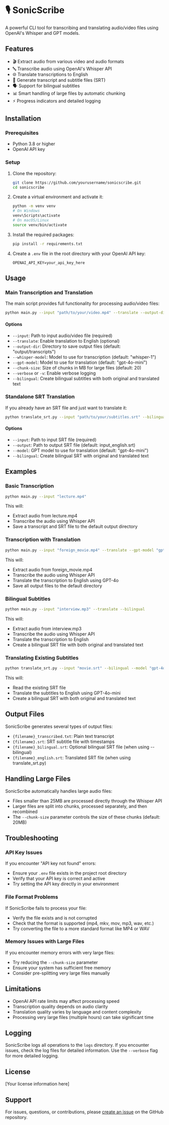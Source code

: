# 🎙️ SonicScribe

A powerful CLI tool for transcribing and translating audio/video files using OpenAI's Whisper and GPT models.

## Features

- 🎬 Extract audio from various video and audio formats
- 🔤 Transcribe audio using OpenAI's Whisper API
- 🌐 Translate transcriptions to English
- 📝 Generate transcript and subtitle files (SRT)
- 🗣️ Support for bilingual subtitles
- 📊 Smart handling of large files by automatic chunking
- ⚡ Progress indicators and detailed logging

## Installation

### Prerequisites

- Python 3.8 or higher
- OpenAI API key

### Setup

1. Clone the repository:
   ```bash
   git clone https://github.com/yourusername/sonicscribe.git
   cd sonicscribe
   ```

2. Create a virtual environment and activate it:
   ```bash
   python -m venv venv
   # On Windows
   venv\Scripts\activate
   # On macOS/Linux
   source venv/bin/activate
   ```

3. Install the required packages:
   ```bash
   pip install -r requirements.txt
   ```

4. Create a `.env` file in the root directory with your OpenAI API key:
   ```
   OPENAI_API_KEY=your_api_key_here
   ```

## Usage

### Main Transcription and Translation

The main script provides full functionality for processing audio/video files:

```bash
python main.py --input "path/to/your/video.mp4" --translate --output-dir "output/folder"
```

#### Options

- `--input`: Path to input audio/video file (required)
- `--translate`: Enable translation to English (optional)
- `--output-dir`: Directory to save output files (default: "output/transcripts")
- `--whisper-model`: Model to use for transcription (default: "whisper-1")
- `--gpt-model`: Model to use for translation (default: "gpt-4o-mini")
- `--chunk-size`: Size of chunks in MB for large files (default: 20)
- `--verbose` or `-v`: Enable verbose logging
- `--bilingual`: Create bilingual subtitles with both original and translated text

### Standalone SRT Translation

If you already have an SRT file and just want to translate it:

```bash
python translate_srt.py --input "path/to/your/subtitles.srt" --bilingual
```

#### Options

- `--input`: Path to input SRT file (required)
- `--output`: Path to output SRT file (default: input_english.srt)
- `--model`: GPT model to use for translation (default: "gpt-4o-mini")
- `--bilingual`: Create bilingual SRT with original and translated text

## Examples

### Basic Transcription

```bash
python main.py --input "lecture.mp4"
```

This will:
- Extract audio from lecture.mp4
- Transcribe the audio using Whisper API
- Save a transcript and SRT file to the default output directory

### Transcription with Translation

```bash
python main.py --input "foreign_movie.mp4" --translate --gpt-model "gpt-4o"
```

This will:
- Extract audio from foreign_movie.mp4
- Transcribe the audio using Whisper API
- Translate the transcription to English using GPT-4o
- Save all output files to the default directory

### Bilingual Subtitles

```bash
python main.py --input "interview.mp3" --translate --bilingual
```

This will:
- Extract audio from interview.mp3
- Transcribe the audio using Whisper API
- Translate the transcription to English
- Create a bilingual SRT file with both original and translated text

### Translating Existing Subtitles

```bash
python translate_srt.py --input "movie.srt" --bilingual --model "gpt-4o-mini"
```

This will:
- Read the existing SRT file
- Translate the subtitles to English using GPT-4o-mini
- Create a bilingual SRT with both original and translated text

## Output Files

SonicScribe generates several types of output files:

- `{filename}_transcribed.txt`: Plain text transcript
- `{filename}.srt`: SRT subtitle file with timestamps
- `{filename}_bilingual.srt`: Optional bilingual SRT file (when using --bilingual)
- `{filename}_english.srt`: Translated SRT file (when using translate_srt.py)

## Handling Large Files

SonicScribe automatically handles large audio files:

- Files smaller than 25MB are processed directly through the Whisper API
- Larger files are split into chunks, processed separately, and then recombined
- The `--chunk-size` parameter controls the size of these chunks (default: 20MB)

## Troubleshooting

### API Key Issues

If you encounter "API key not found" errors:
- Ensure your `.env` file exists in the project root directory
- Verify that your API key is correct and active
- Try setting the API key directly in your environment

### File Format Problems

If SonicScribe fails to process your file:
- Verify the file exists and is not corrupted
- Check that the format is supported (mp4, mkv, mov, mp3, wav, etc.)
- Try converting the file to a more standard format like MP4 or WAV

### Memory Issues with Large Files

If you encounter memory errors with very large files:
- Try reducing the `--chunk-size` parameter
- Ensure your system has sufficient free memory
- Consider pre-splitting very large files manually

## Limitations

- OpenAI API rate limits may affect processing speed
- Transcription quality depends on audio clarity
- Translation quality varies by language and content complexity
- Processing very large files (multiple hours) can take significant time

## Logging

SonicScribe logs all operations to the `logs` directory. If you encounter issues, check the log files for detailed information. Use the `--verbose` flag for more detailed logging.

## License

[Your license information here]

## Support

For issues, questions, or contributions, please [create an issue](https://github.com/yourusername/sonicscribe/issues) on the GitHub repository.